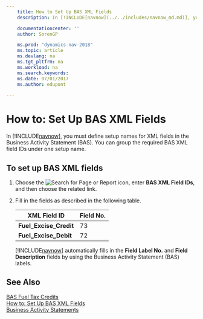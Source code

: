 ```yaml
---
    title: How to Set Up BAS XML Fields
    description: In [!INCLUDE[navnow](../../includes/navnow_md.md)], you must define setup names for XML fields in the Business Activity Statement (BAS). You can group the required BAS XML field IDs under one setup name.

    documentationcenter: ''
    author: SorenGP

    ms.prod: "dynamics-nav-2018"
    ms.topic: article
    ms.devlang: na
    ms.tgt_pltfrm: na
    ms.workload: na
    ms.search.keywords:
    ms.date: 07/01/2017
    ms.author: edupont

---
```

# How to: Set Up BAS XML Fields
In [!INCLUDE[navnow](../../includes/navnow_md.md)], you must define setup names for XML fields in the Business Activity Statement (BAS). You can group the required BAS XML field IDs under one setup name.  

## To set up BAS XML fields  

1.  Choose the ![Search for Page or Report](../../media/ui-search/search_small.png "Search for Page or Report icon") icon, enter **BAS XML Field IDs**, and then choose the related link.  
2.  Fill in the fields as described in the following table.  

    |**XML Field ID**|**Field No.**|  
    |----------------------|-------------------|  
    |**Fuel_Excise_Credit**|73|  
    |**Fuel_Excise_Debit**|72|  

     [!INCLUDE[navnow](../../includes/navnow_md.md)] automatically fills in the **Field Label No.** and **Field Description** fields by using the Business Activity Statement (BAS) labels.  

## See Also  
 [BAS Fuel Tax Credits](bas-fuel-tax-credits.md)   
 [How to: Set Up BAS XML Fields]()   
 [Business Activity Statements](business-activity-statements.md)
